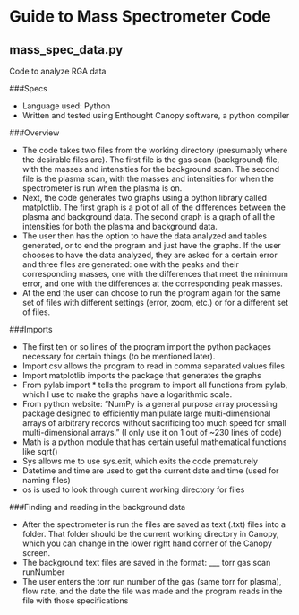 # Guide to Mass Spectrometer Code
## mass_spec_data.py
Code to analyze RGA data

###Specs
- Language used: Python
- Written and tested using Enthought Canopy software, a python compiler

###Overview
- The code takes two files from the working directory (presumably where the desirable files are). The first file is the gas scan (background) file, with the masses and intensities for the background scan. The second file is the plasma scan, with the masses and intensities for when the spectrometer is run when the plasma is on.
- Next, the code generates two graphs using a python library called matplotlib. The first graph is a plot of all of the differences between the plasma and background data. The second graph is a graph of all the intensities for both the plasma and background data. 
- The user then has the option to have the data analyzed and tables generated, or to end the program and just have the graphs. If the user chooses to have the data analyzed, they are asked for a certain error and three files are generated: one with the peaks and their corresponding masses, one with the differences that meet the minimum error, and one with the differences at the corresponding peak masses.
- At the end the user can choose to run the program again for the same set of files with different settings (error, zoom, etc.) or for a different set of files.

###Imports
- The first ten or so lines of the program import the python packages necessary for certain things (to be mentioned later).
- Import csv  allows the program to read in comma separated values files
- Import matplotlib imports the package that generates the graphs
- From pylab import * tells the program to import all functions from pylab, which I use to make the graphs have a logarithmic scale.
- From python website: ”NumPy is a general purpose array processing package designed to efficiently manipulate large multi-dimensional arrays of arbitrary records without sacrificing too much speed for small multi-dimensional arrays.” (I only use it on 1 out of ~230 lines of code)
- Math is a python module that has certain useful mathematical functions like sqrt()
- Sys allows me to use sys.exit, which exits the code prematurely
- Datetime and time are used to get the current date and time (used for naming files)
- os is used to look through current working directory for files

###Finding and reading in the background data
- After the spectrometer is run the files are saved as text (.txt) files into a folder. That folder should be the current working directory in Canopy, which you can change in the lower right hand corner of the Canopy screen.
- The background text files are saved in the format: ___ torr gas scan runNumber
- The user enters the torr run number of the gas (same torr for plasma), flow rate, and the date the file was made and the program reads in the file with those specifications

